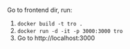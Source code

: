 Go to frontend dir, run:
1. `docker build -t tro .`
2. `docker run -d -it -p 3000:3000 tro`
3. Go to http://localhost:3000